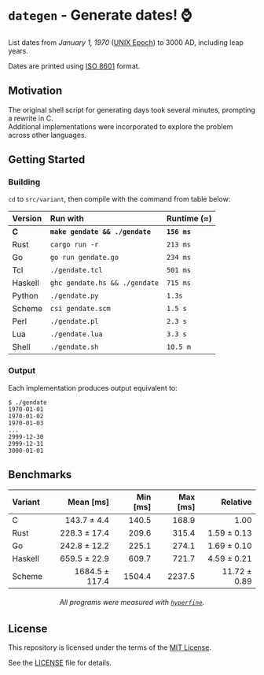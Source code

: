 # `dategen` - Generate dates! ⌚️

List dates from *January 1, 1970* ([UNIX Epoch]) to 3000 AD, including leap years.

Dates are printed using [ISO 8601] format.

## Motivation

The original shell script for generating days took several minutes,
prompting a rewrite in C.  
Additional implementations were incorporated to explore the problem across
other languages.

## Getting Started

### Building

`cd` to `src/variant`, then compile with the command from table below:

<div align="center">

| Version | Run with                        | Runtime (≈)  |
| :------ | :------------------------------ | :----------- |
| **C**   | **`make gendate && ./gendate`** | **`156 ms`** |
| Rust    | `cargo run -r`                  | `213 ms`     |
| Go      | `go run gendate.go`             | `234 ms`     |
| Tcl     | `./gendate.tcl`                 | `501 ms`     |
| Haskell | `ghc gendate.hs && ./gendate`   | `715 ms`     |
| Python  | `./gendate.py`                  | `1.3s`       |
| Scheme  | `csi gendate.scm`               | `1.5 s`      |
| Perl    | `./gendate.pl`                  | `2.3 s`      |
| Lua     | `./gendate.lua`                 | `3.3 s`      |
| Shell   | `./gendate.sh`                  | `10.5 m`     |

</div>

### Output

Each implementation produces output equivalent to:
```console
$ ./gendate
1970-01-01
1970-01-02
1970-01-03
...
2999-12-30
2999-12-31
3000-01-01
```

## Benchmarks

<div align="center">

| Variant |      Mean [ms] | Min [ms] | Max [ms] |     Relative |
| :------ | -------------: | -------: | -------: | -----------: |
| C       |    143.7 ± 4.4 |    140.5 |    168.9 |         1.00 |
| Rust    |   228.3 ± 17.4 |    209.6 |    315.4 |  1.59 ± 0.13 |
| Go      |   242.8 ± 12.2 |    225.1 |    274.1 |  1.69 ± 0.10 |
| Haskell |   659.5 ± 22.9 |    609.7 |    721.7 |  4.59 ± 0.21 |
| Scheme  | 1684.5 ± 117.4 |   1504.4 |   2237.5 | 11.72 ± 0.89 |

###### All programs were measured with [`hyperfine`].

</div>


## License

This repository is licensed under the terms of the [MIT License].
   
See the [LICENSE](LICENSE) file for details.

[ISO 8601]: https://en.wikipedia.org/wiki/ISO_8601
[UNIX Epoch]: https://en.wikipedia.org/wiki/Unix_time
[MIT License]: https://opensource.org/license/mit/
[`hyperfine`]: https://github.com/sharkdp/hyperfine
